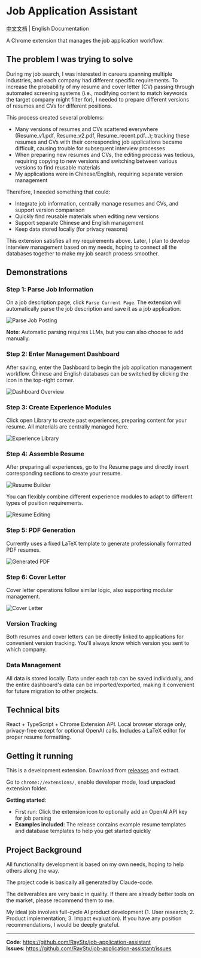 # Job Application Assistant

[中文文档](./README_CN.md) | English Documentation

A Chrome extension that manages the job application workflow.

## The problem I was trying to solve

During my job search, I was interested in careers spanning multiple industries, and each company had different specific requirements. To increase the probability of my resume and cover letter (CV) passing through automated screening systems (i.e., modifying content to match keywords the target company might filter for), I needed to prepare different versions of resumes and CVs for different positions.

This process created several problems:
- Many versions of resumes and CVs scattered everywhere (Resume_v1.pdf, Resume_v2.pdf, Resume_recent.pdf...); tracking these resumes and CVs with their corresponding job applications became difficult, causing trouble for subsequent interview processes
- When preparing new resumes and CVs, the editing process was tedious, requiring copying to new versions and switching between various versions to find reusable materials
- My applications were in Chinese/English, requiring separate version management

Therefore, I needed something that could:
- Integrate job information, centrally manage resumes and CVs, and support version comparison
- Quickly find reusable materials when editing new versions
- Support separate Chinese and English management
- Keep data stored locally (for privacy reasons)

This extension satisfies all my requirements above. Later, I plan to develop interview management based on my needs, hoping to connect all the databases together to make my job search process smoother.

## Demonstrations

### Step 1: Parse Job Information
On a job description page, click `Parse Current Page`. The extension will automatically parse the job description and save it as a job application.

![Parse Job Posting](./docs/images/p1-parse-job.png)

**Note**: Automatic parsing requires LLMs, but you can also choose to add manually.

### Step 2: Enter Management Dashboard
After saving, enter the Dashboard to begin the job application management workflow. Chinese and English databases can be switched by clicking the icon in the top-right corner.

![Dashboard Overview](./docs/images/p3-dashboard.png)

### Step 3: Create Experience Modules
Click open Library to create past experiences, preparing content for your resume. All materials are centrally managed here.

![Experience Library](./docs/images/p4-library.png)

### Step 4: Assemble Resume
After preparing all experiences, go to the Resume page and directly insert corresponding sections to create your resume.

![Resume Builder](./docs/images/p5-resume-builder.png)

You can flexibly combine different experience modules to adapt to different types of position requirements.

![Resume Editing](./docs/images/p6-resume-edit.png)

### Step 5: PDF Generation
Currently uses a fixed LaTeX template to generate professionally formatted PDF resumes.

![Generated PDF](./docs/images/p7-pdf-output.png)

### Step 6: Cover Letter
Cover letter operations follow similar logic, also supporting modular management.

![Cover Letter](./docs/images/p8-cover-letter.png)

### Version Tracking
Both resumes and cover letters can be directly linked to applications for convenient version tracking. You'll always know which version you sent to which company.

### Data Management
All data is stored locally. Data under each tab can be saved individually, and the entire dashboard's data can be imported/exported, making it convenient for future migration to other projects.

## Technical bits

React + TypeScript + Chrome Extension API. Local browser storage only, privacy-free except for optional OpenAI calls. Includes a LaTeX editor for proper resume formatting.

## Getting it running

This is a development extension. Download from [releases](https://github.com/RayStx/job-application-assistant/releases) and extract.

Go to `chrome://extensions/`, enable developer mode, load unpacked extension folder.

**Getting started**: 
- First run: Click the extension icon to optionally add an OpenAI API key for job parsing
- **Examples included**: The release contains example resume templates and database templates to help you get started quickly

## Project Background

All functionality development is based on my own needs, hoping to help others along the way.

The project code is basically all generated by Claude-code.

The deliverables are very basic in quality. If there are already better tools on the market, please recommend them to me.

My ideal job involves full-cycle AI product development (1. User research; 2. Product implementation; 3. Impact evaluation). If you have any position recommendations, I would be deeply grateful.

---

**Code**: https://github.com/RayStx/job-application-assistant  
**Issues**: https://github.com/RayStx/job-application-assistant/issues